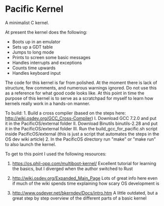# Pacific Kernel

A minimalist C kernel.

At present the kernel does the following:
* Boots up in an emulator
* Sets up a GDT table
* Jumps to long mode
* Prints to screen some basic messages
* Handles interrupts and exceptions
* Counts time upwards
* Handles keyboard input

The code for this kernel is far from polished. At the moment there is lack of structure, few comments, and numerous warnings ignored. Do not use this as a reference for what good code looks like. At this point in time the purpose of this kernel is to serve as a scratchpad for myself to learn how kernels really work in a hands-on manner.

To build:
	1. Build a cross compiler (based on the steps here: http://wiki.osdev.org/GCC_Cross-Compiler)
		I.   Download GCC 7.2.0 and put it in the PacificOS/external folder
		II.  Download Binutils binutils-2.28 and put it in the PacificOS/external folder
		III.  Run the build_gcc_for_pacific.sh script inside PacificOS/external (this is just a script that automates the steps in the OS dev wiki article)
	2. In the PacificOS directory run "make" or "make run" to also launch the kernel.

To get to this point I used the following resources:

1. https://os.phil-opp.com/multiboot-kernel/ 
Excellent tutorial for learning the basics, but I diverged when the author switched to Rust

2. http://wiki.osdev.org/Expanded_Main_Page 
Lots of great info here even if much of the wiki spends time explaining how scary OS development is

3. http://www.osdever.net/bkerndev/Docs/intro.htm 
A little outdated, but a great step by step overview of the different parts of a basic kernel